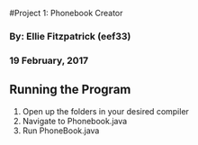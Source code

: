 #Project 1: Phonebook Creator
### By: Ellie Fitzpatrick (eef33)
### 19 February, 2017


## Running the Program
1. Open up the folders in your desired compiler
2. Navigate to Phonebook.java
3. Run PhoneBook.java

